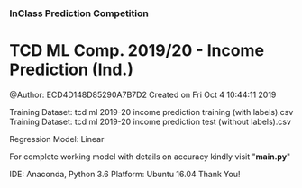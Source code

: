 ### InClass Prediction Competition
# TCD ML Comp. 2019/20 - Income Prediction (Ind.)

@Author: ECD4D148D85290A7B7D2
Created on Fri Oct 4 10:44:11 2019

Training Dataset: tcd ml 2019-20 income prediction training (with labels).csv
Training Dataset: tcd ml 2019-20 income prediction test (without labels).csv

Regression Model: Linear

For complete working model with details on accuracy kindly visit "**main.py**"

IDE: Anaconda, Python 3.6
Platform: Ubuntu 16.04
Thank You!
